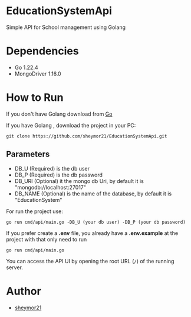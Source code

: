 # EducationSystemApi

Simple API for School management using Golang

# Dependencies

- Go 1.22.4
- MongoDriver 1.16.0

# How to Run

If you don't have Golang download from  [Go](https://go.dev)

If you have Golang , download the project in your PC:

~~~
git clone https://github.com/sheymor21/EducationSystemApi.git
~~~

## Parameters

- DB_U (Required)  is the db user
- DB_P (Required)  is the db password
- DB_URI (Optional)  it the mongo db Uri, by default it is "mongodb://localhost:27017"
- DB_NAME (Optional) is the name of the database, by default it is "EducationSystem"

For run the project use:

~~~
go run cmd/api/main.go -DB_U (your db user) -DB_P (your db password)
~~~

If you prefer create a **.env** file, you already have a **.env.example** at the project with that only need to run
~~~
go run cmd/api/main.go
~~~

You can access the API UI by opening the root URL (`/`) of the running server.

# Author

- [sheymor21](https://github.com/sheymor21)